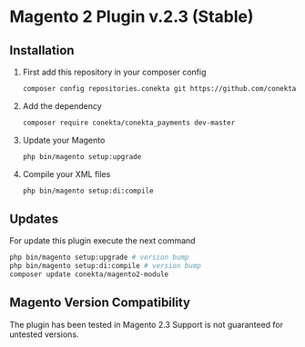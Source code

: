 
Magento 2 Plugin v.2.3 (Stable)
========================

Installation
-----------

1. First add this repository in your composer config

    ```bash
    composer config repositories.conekta git https://github.com/conekta/magento2.3
    ```
2. Add the dependency

    ```bash
    composer require conekta/conekta_payments dev-master
    ```
3. Update your Magento

    ```bash
    php bin/magento setup:upgrade
    ```
4. Compile your XML files

    ```bash
    php bin/magento setup:di:compile
    ```
    
Updates
-----------

For update this plugin execute the next command

```bash
php bin/magento setup:upgrade # version bump
php bin/magento setup:di:compile # version bump
composer update conekta/magento2-module
```

Magento Version Compatibility
-----------------------------
The plugin has been tested in Magento 2.3 Support is not guaranteed for untested versions.